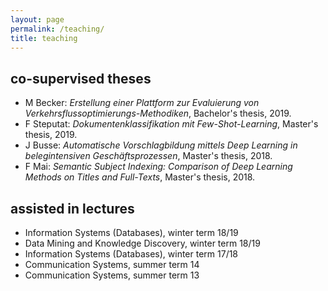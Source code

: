 ```yaml
---
layout: page
permalink: /teaching/
title: teaching
---
```


## co-supervised theses

- M Becker: *Erstellung einer Plattform zur Evaluierung von Verkehrsflussoptimierungs-Methodiken*, Bachelor's thesis, 2019.
- F Steputat: *Dokumentenklassifikation mit Few-Shot-Learning*,  Master's thesis, 2019.
- J Busse: *Automatische Vorschlagbildung mittels Deep Learning in belegintensiven Geschäftsprozessen*, Master's thesis, 2018.
- F Mai: *Semantic Subject Indexing: Comparison of Deep Learning Methods on Titles and Full-Texts*, Master's thesis, 2018.

## assisted in lectures

- Information Systems (Databases), winter term 18/19
- Data Mining and Knowledge Discovery, winter term 18/19
- Information Systems (Databases), winter term 17/18
- Communication Systems, summer term 14
- Communication Systems, summer term 13
